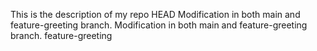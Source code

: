 This is the description of my repo
HEAD
Modification in both main and feature-greeting branch.
Modification in both main and feature-greeting branch.
feature-greeting
